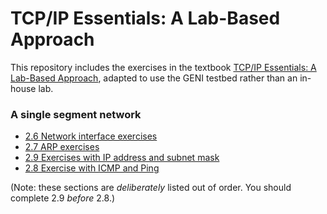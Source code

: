 # TCP/IP Essentials: A Lab-Based Approach

This repository includes the exercises in the textbook [TCP/IP Essentials: A Lab-Based Approach](https://www.amazon.com/TCP-IP-Essentials-Lab-Based-Approach/dp/052160124X), adapted to use the GENI testbed rather than an in-house lab.

### A single segment network

* [2.6 Network interface exercises](2-6-network-interface.md)
* [2.7 ARP exercises](2-7-arp.md)
* [2.9 Exercises with IP address and subnet mask](2-9-ip-subnet.md)
* [2.8 Exercise with ICMP and Ping](2-8-icmp-ping.md)

(Note: these sections are *deliberately* listed out of order. You should complete 2.9 *before* 2.8.)

